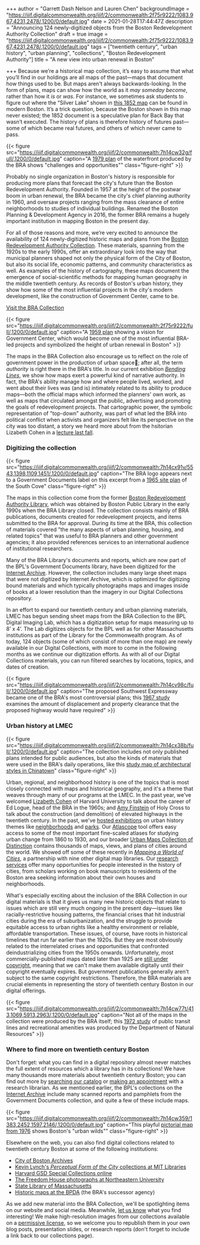 +++
author = "Garrett Dash Nelson and Lauren Chen"
backgroundImage = "https://iiif.digitalcommonwealth.org/iiif/2/commonwealth:2f75r9222/1083,967,4231,2478/,1200/0/default.jpg"
date = 2021-01-28T17:44:47Z
description = "Announcing 124 newly-digitized objects from the Boston Redevelopment Authority Collection"
draft = true
image = "https://iiif.digitalcommonwealth.org/iiif/2/commonwealth:2f75r9222/1083,967,4231,2478/,1200/0/default.jpg"
tags = ["twentieth century", "urban history", "urban planning", "collections", "Boston Redevelopment Authority"]
title = "A new view into urban renewal in Boston"

+++
Because we’re a historical map collection, it’s easy to assume that what you’ll find in our holdings are all maps of the past—maps that document how things used to be. But maps aren't always backwards-looking. In the form of plans, maps can show how the world as it _may someday become_, rather than how it _is_ or _was_. For instance, we sometimes ask students to figure out where the “Silver Lake” shown in [this 1852 map](https://collections.leventhalmap.org/search/commonwealth:cf95jd161) can be found in modern Boston. It’s a trick question, because the Boston shown in this map never existed; the 1852 document is a speculative plan for Back Bay that wasn’t executed. The history of plans is therefore history of futures past—some of which became real futures, and others of which never came to pass.

{{< figure src="https://iiif.digitalcommonwealth.org/iiif/2/commonwealth:7h14cw32g/full/,1200/0/default.jpg" caption="A [1979 plan](https://collections.leventhalmap.org/search/commonwealth:2f75r928q) of the waterfront produced by the BRA shows "challenges and opportunities"" class="figure-right" >}}

Probably no single organization in Boston's history is responsible for producing more plans that forecast the city's future than the Boston Redevelopment Authority. Founded in 1957 at the height of the postwar boom in urban renewal, the BRA became the city's chief planning authority in 1960, and oversaw projects ranging from the mass clearance of entire neighborhoods to studies of individual buildings. Renamed the Boston Planning & Development Agency in 2016, the former BRA remains a hugely important institution in mapping Boston in the present day.

For all of those reasons and more, we’re very excited to announce the availability of 124 newly-digitized historic maps and plans from the [Boston Redevelopment Authority Collection](https://collections.leventhalmap.org/collections/commonwealth:7h14cv132). These materials, spanning from the 1920s to the early 1990s, offer an extraordinary look into the way that municipal planners shaped not only the physical form of the City of Boston, but also its social life, economic patterns, and community characteristics as well. As examples of the history of cartography, these maps document the emergence of social-scientific methods for mapping human geography in the middle twentieth century. As records of Boston's urban history, they show how some of the most influential projects in the city's modern development, like the construction of Government Center, came to be.

<a class="btn btn-outline-primary btn-block" href="https://collections.leventhalmap.org/collections/commonwealth:7h14cv132"><i class="fas fa-eye mr-2"></i> Visit the BRA Collection</a>

{{< figure src="https://iiif.digitalcommonwealth.org/iiif/2/commonwealth:2f75r9222/full/,1200/0/default.jpg" caption="A [1959 plan](https://collections.leventhalmap.org/search/commonwealth:7h14cv71z) showing a vision for Government Center, which would become one of the most influential BRA-led projects and symbolized the height of urban renewal in Boston"  >}}

The maps in the BRA Collection also encourage us to reflect on the role of government power in the production of urban space; after all, the term _authority_ is right there in the BRA's title. In our current exhibition [_Bending Lines_](https://www.leventhalmap.org/digital-exhibitions/bending-lines/power-belief/authority/), we show how maps exert a powerful kind of narrative authority. In fact, the BRA's ability manage how and where people lived, worked, and went about their lives was (and is) intimately related to its ability to produce maps—both the official maps which informed the planners' own work, as well as maps that circulated amongst the public, advertising and promoting the goals of redevelopment projects. That cartographic power, the symbolic representation of "top-down" authority, was part of what led the BRA into political conflict when activists and organizers felt like its perspective on the city was too distant, a story we heard more about from the hsitorian Lizabeth Cohen in a [lecture last fall](https://www.youtube.com/watch?v=_JKoC7QQBNs).

### Digitizing the collection

{{< figure src="https://iiif.digitalcommonwealth.org/iiif/2/commonwealth:7h14cx91v/5543,1398,1109,1451/,1200/0/default.jpg" caption="The BRA logo appears next to a Government Documents label on this excerpt from a [1965 site plan](https://collections.leventhalmap.org/search/commonwealth:7h14cx90k) of the South Cove" class="figure-right" >}}

The maps in this collection come from the former [Boston Redevelopment Authority Library](https://archive.org/details/bostonredevelopm00bost/page/n3/mode/2up), which was obtained by Boston Public Library in the early 1990s when the BRA Library closed. The collection consists mainly of BRA publications, documents created for redevelopment projects, and items submitted to the BRA for approval. During its time at the BRA, this collection of materials covered "the many aspects of urban planning, housing, and related topics" that was useful to BRA planners and other government agencies; it also provided references services to an international audience of institutional researchers.

Many of the BRA Library's documents and reports, which are now part of the BPL's Government Documents library, have been digitized for the [Internet Archive](https://archive.org/details/bostonpubliclibrary?and%5B%5D=redevelopment&sin=). However, the collection includes many large sheet maps that were not digitized by Internet Archive, which is optimized for digitizing bound materials and which typically photographs maps and images inside of books at a lower resolution than the imagery in our Digital Collections repository.

In an effort to expand our twentieth century and urban planning materials, LMEC has begun sending sheet maps from the BRA Collection to the BPL Digital Imaging Lab, which has a digitization setup for maps measuring up to 8’ x 4’. The Lab digitizes objects for the BPL well as for other Massachusetts institutions as part of the Library for the Commonwealth program. As of today, 124 objects (some of which consist of more than one map) are newly available in our Digital Collections, with more to come in the following months as we continue our digitization efforts. As with all of our Digital Collections materials, you can run filtered searches by locations, topics, and dates of creation.

{{< figure src="https://iiif.digitalcommonwealth.org/iiif/2/commonwealth:7h14cv98c/full/,1200/0/default.jpg" caption="The proposed Southwest Expressway became one of the BRA's most controversial plans; this [1967 study](https://collections.leventhalmap.org/search/commonwealth:7h14cv973) examines the amount of displacement and property clearance that the proposed highway would have required" >}}

### Urban history at LMEC

{{< figure src="https://iiif.digitalcommonwealth.org/iiif/2/commonwealth:7h14cx38b/full/,1200/0/default.jpg" caption="The collection includes not only published plans intended for public audiences, but also the kinds of materials that were used in the BRA's daily operations, like this [study map of architectural styles in Chinatown](https://collections.leventhalmap.org/search/commonwealth:7h14cx372)" class="figure-right" >}}

Urban, regional, and neighborhood history is one of the topics that is most closely connected with maps and historical geography, and it's a theme that weaves through many of our programs at the LMEC. In the past year, we’ve welcomed [Lizabeth Cohen](https://www.youtube.com/watch?v=_JKoC7QQBNs) of Harvard University to talk about the career of Ed Logue, head of the BRA in the 1960s; and [Amy Finstein](https://www.leventhalmap.org/event/amy-finstein-nov-16/) of Holy Cross to talk about the construction (and demolition) of elevated highways in the twentieth century. In the past, we've [hosted exhibitions](https://www.leventhalmap.org/exhibitions/past-exhibitions/) on urban history themes like [neighborhoods](https://collections.leventhalmap.org/exhibits/9) and [parks](https://collections.leventhalmap.org/exhibits/21). Our [Atlascope](https://atlascope.leventhalmap.org) tool offers easy access to some of the most important fine-scaled atlases for studying urban change from 1860 to 1930, and our broader [Urban Maps Collection of Distinction](https://collections.leventhalmap.org/search?f%5Bcollection_name_ssim%5D%5B%5D=Urban+Maps+%28Collection+of+Distinction%29) contains thousands of maps, views, and plans of cities around the world. We showed off some of these recently in [_Mapping a World of Cities_](https://www.leventhalmap.org/projects/mapping-a-world-of-cities/), a partnership with nine other digital map libraries. Our [research services](https://www.leventhalmap.org/research/) offer many opportunities for people interested in the history of cities, from scholars working on book manuscripts to residents of the Boston area seeking information about their own houses and neighborhoods.

What's especially exciting about the inclusion of the BRA Collection in our digital materials is that it gives us many new historic objects that relate to issues which are still very much ongoing in the present day—issues like racially-restrictive housing patterns, the financial crises that hit industrial cities during the era of suburbanization, and the struggle to provide equitable access to urban rights like a healthy environment or reliable, affordable transportation. These issues, of course, have roots in historical timelines that run far earlier than the 1920s. But they are most obviously related to the interrelated crises and opportunities that confronted deindustrializing cities from the 1950s onwards. Unfortunately, most commercially-published maps dated later than 1925 are [still under copyright](https://www.instagram.com/p/CKPs-LeF-Bm/), meaning that we can't make them available digitally until their copyright eventually expires. But government publications generally aren't subject to the same copyright restrictions. Therefore, the BRA materials are crucial elements in representing the story of twentieth century Boston in our digital offerings.

{{< figure src="https://iiif.digitalcommonwealth.org/iiif/2/commonwealth:7h14cw77t/413,1069,5913,2963/,1200/0/default.jpg" caption="Not all of the maps in the collection were produced by the BRA itself; this [1972 study](https://collections.leventhalmap.org/search/commonwealth:7h14cw76j) of public transit lines and recreational amenities was produced by the Department of Natural Resources" >}}

### Where to find more on twentieth century Boston

Don't forget: what you can find in a digital repository almost never matches the full extent of resources which a library has in its collections! We have many thousands more materials about twentieth century Boston; you can find out more by [searching our catalog](https://www.leventhalmap.org/collections/searching/) or [making an appointment](https://www.leventhalmap.org/research/) with a research librarian. As we mentioned earlier, the BPL's collections on the [Internet Archive](https://archive.org/details/bostonpubliclibrary) include many scanned reports and pamphlets from the Government Documents collection, and quite a few of these include maps.

{{< figure src="https://iiif.digitalcommonwealth.org/iiif/2/commonwealth:7h14cw359/1383,2452,1597,2146/,1200/0/default.jpg" caption="This playful [pictorial map from 1976](https://collections.leventhalmap.org/search/commonwealth:7h14cw341) shows Boston's "urban wilds""  class="figure-right" >}}

Elsewhere on the web, you can also find digital collections related to twentieth century Boston at some of the following institutions:

* [City of Boston Archives](https://archives.cityofboston.gov)
* [Kevin Lynch's _Perceptual Form of the City_ collections at MIT Libraries](https://libraries.mit.edu/distinctive-collections/collections/visual-collections/)
* [Harvard GSD Special Collections online](https://guides.library.harvard.edu/gsd/visual)
* [The Freedom House photographs at Northeastern University](https://freedomhouse.library.northeastern.edu)
* [State Library of Massachusetts](https://archives.lib.state.ma.us)
* [Historic maps at the BPDA](http://www.bostonplans.org/3d-data-maps/historical-maps) (the BRA's successor agency)

As we add new material into the BRA Collection, we'll be spotlighting items on our website and social media. Meanwhile, [let us know](https://www.leventhalmap.org/about/contact-connect/) what you find interesting! We make high-resolution images from our collections available on a [permissive license](https://www.leventhalmap.org/collections/permissions/), so we welcome you to republish them in your own blog posts, presentation slides, or research reports (don't forget to include a link back to our collections page).